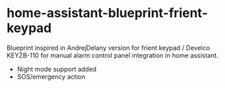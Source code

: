 # home-assistant-blueprint-frient-keypad
Blueprint inspired in AndrejDelany version for frient keypad /  Develco KEYZB-110 for manual alarm control panel integration in home assistant.

- Night mode support added
- SOS/emergency action
